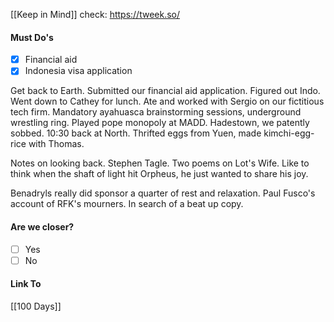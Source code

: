 [[Keep in Mind]]
check: https://tweek.so/
#### Must Do's
- [x] Financial aid
- [x] Indonesia visa application

Get back to Earth. Submitted our financial aid application. Figured out Indo. Went down to Cathey for lunch. Ate and worked with Sergio on our fictitious tech firm. Mandatory ayahuasca brainstorming sessions, underground wrestling ring. Played pope monopoly at MADD. Hadestown, we patently sobbed. 10:30 back at North. Thrifted eggs from Yuen, made kimchi-egg-rice with Thomas. 

Notes on looking back. Stephen Tagle. Two poems on Lot's Wife. Like to think when the shaft of light hit Orpheus, he just wanted to share his joy.

Benadryls really did sponsor a quarter of rest and relaxation.
Paul Fusco's account of RFK's mourners.
In search of a beat up copy.
#### Are we closer?
- [ ] Yes
- [ ] No
#### Link To
[[100 Days]]
